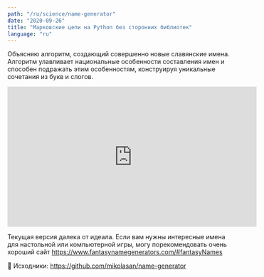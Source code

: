 ```yaml
---
path: "/ru/science/name-generator"
date: "2020-09-26"
title: "Марковские цепи на Python без сторонних библиотек"
language: "ru"
---
```


Объясняю алгоритм, создающий совершенно новые славянские имена. Алгоритм улавливает  национальные особенности составления имен и способен подражать этим особенностям, конструируя уникальные сочетания из букв и слогов.

<iframe width="560" height="315" src="https://www.youtube-nocookie.com/embed/OzsQ2V_ljYQ" frameborder="0" allow="accelerometer; autoplay; clipboard-write; encrypted-media; gyroscope; picture-in-picture" allowfullscreen></iframe>

Текущая версия далека от идеала. Если вам нужны интересные имена для настольной или компьютерной игры, могу порекомендовать очень хороший сайт
https://www.fantasynamegenerators.com/#fantasyNames

💾 Исходники:
https://github.com/mikolasan/name-generator
